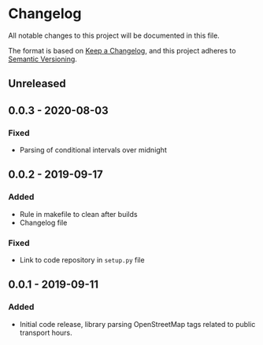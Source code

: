 # Changelog
All notable changes to this project will be documented in this file.

The format is based on [Keep a Changelog](https://keepachangelog.com/en/1.0.0/),
and this project adheres to [Semantic Versioning](https://semver.org/spec/v2.0.0.html).

## Unreleased


## 0.0.3 - 2020-08-03

### Fixed
* Parsing of conditional intervals over midnight


## 0.0.2 - 2019-09-17

### Added
* Rule in makefile to clean after builds
* Changelog file

### Fixed
* Link to code repository in `setup.py` file


## 0.0.1 - 2019-09-11

### Added
* Initial code release, library parsing OpenStreetMap tags related to public transport hours.
